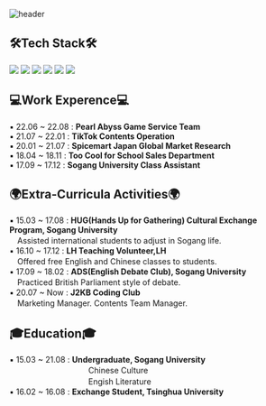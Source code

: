 ![header](https://capsule-render.vercel.app/api?type=rounded&color=gradient&height=150&section=header&text=SeohaChoi&fontColor=ffff&fontSize=50)

## 🛠Tech Stack🛠

<img src="https://img.shields.io/badge/Python-3766AB?style=flat-square&logo=Python&logoColor=white"/></a>
<img src="https://img.shields.io/badge/Photoshop-31A8FF?style=flat-square&logo=Adobe Photoshop&logoColor=white"/></a>
<img src="https://img.shields.io/badge/CSS3-1572b6?style=flat-square&logo=CSS3&logoColor=white"/></a>
<img src="https://img.shields.io/badge/Figma-f24e1e?style=flat-square&logo=Figma&logoColor=white"/></a>
<img src="https://img.shields.io/badge/HTML5-E34F26?style=flat-square&logo=HTML5&logoColor=white"/></a>
<img src="https://img.shields.io/badge/Microsoft Office-d83b01?style=flat-square&logo=Microsoft Office&logoColor=white"/></a>


## 💻Work Experence💻
▪ 22.06 ~ 22.08 : **Pearl Abyss Game Service Team**  
▪ 21.07 ~ 22.01 : **TikTok Contents Operation**  
▪ 20.01 ~ 21.07 : **Spicemart Japan Global Market Research**  
▪ 18.04 ~ 18.11 : **Too Cool for School Sales Department**  
▪ 17.09 ~ 17.12 : **Sogang University Class Assistant**  

## 🌍Extra-Curricula Activities🌍

▪ 15.03 ~ 17.08 : **HUG(Hands Up for Gathering) Cultural Exchange Program, Sogang University**   
　Assisted international students to adjust in Sogang life.  
▪ 16.10 ~ 17.12 : **LH Teaching Volunteer,LH**  
　Offered free English and Chinese classes to students.   
▪ 17.09 ~ 18.02 : **ADS(English Debate Club), Sogang University**  
　Practiced British Parliament style of debate.  
▪ 20.07 ~ Now : **J2KB Coding Club**  
　Marketing Manager.
  Contents Team Manager. 
 
## 🎓Education🎓

▪ 15.03 ~ 21.08 : **Undergraduate, Sogang University**  
　　　　　　　　　　Chinese Culture   
　　　　　　　　　　Engish Literature   
▪ 16.02 ~ 16.08 : **Exchange Student, Tsinghua University**

